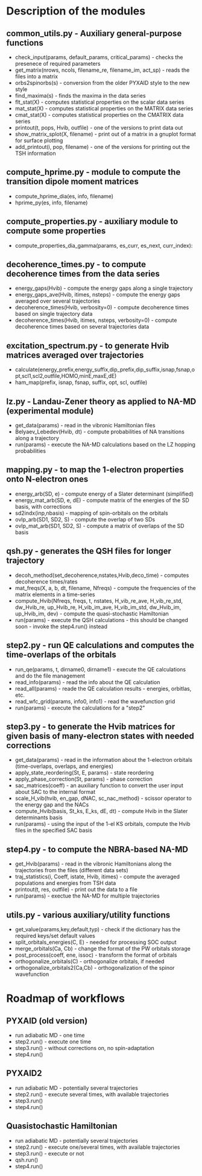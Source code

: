 # Description of the modules

## common_utils.py  - Auxiliary general-purpose functions
   * check_input(params, default_params, critical_params) - checks the presenece of required parameters
   * get_matrix(nrows, ncols, filename_re, filename_im, act_sp) - reads the files into a matrix
   * orbs2spinorbs(s) - conversion from the older PYXAID style to the new style
   * find_maxima(s) - finds the maxima in the data series
   * flt_stat(X) - computes statistical properties on the scalar data series
   * mat_stat(X) - computes statistical properties on the MATRIX data series
   * cmat_stat(X) - computes statistical properties on the CMATRIX data series
   * printout(t, pops, Hvib, outfile) - one of the versions to print data out
   * show_matrix_splot(X, filename) - print out of a matrix in a gnuplot format for surface plotting
   * add_printout(i, pop, filename) - one of the versions for printing out the TSH information

## compute_hprime.py - module to compute the transition dipole moment matrices
   * compute_hprime_dia(es, info, filename) 
   * hprime_py(es, info, filename)

## compute_properties.py - auxiliary module to compute some properties
   * compute_properties_dia_gamma(params, es_curr, es_next, curr_index):

## decoherence_times.py - to compute decoherence times from the data series
   * energy_gaps(Hvib) - compute the energy gaps along a single trajectory
   * energy_gaps_ave(Hvib, itimes, nsteps) - compute the energy gaps averaged over several trajectories
   * decoherence_times(Hvib, verbosity=0) - compute decoherence times based on single trajectory data
   * decoherence_times(Hvib, itimes, nsteps, verbosity=0) - compute decoherence times based on several trajectories data

## excitation_spectrum.py - to generate Hvib matrices averaged over trajectories
   * calculate(energy_prefix,energy_suffix,dip_prefix,dip_suffix,isnap,fsnap,opt,scl1,scl2,outfile,HOMO,minE,maxE,dE)
   * ham_map(prefix, isnap, fsnap, suffix, opt, scl, outfile)

## lz.py - Landau-Zener theory as applied to NA-MD (experimental module)
   * get_data(params) - read in the vibronic Hamiltonian files 
   * Belyaev_Lebedev(Hvib, dt) - compute probabilities of NA transitions along a trajectory
   * run(params) - execute the NA-MD calculations based on the LZ hopping probabilities

## mapping.py - to map the 1-electron properties onto N-electron ones
   * energy_arb(SD, e) - compute energy of a Slater determinant (simplified)
   * energy_mat_arb(SD, e, dE) - compute matrix of the energies of the SD basis, with corrections
   * sd2indx(inp,nbasis) - mapping of spin-orbitals on the orbitals
   * ovlp_arb(SD1, SD2, S) - compute the overlap of two SDs
   * ovlp_mat_arb(SD1, SD2, S) - compute a matrix of overlaps of the SD basis


## qsh.py - generates the QSH files for longer trajectory
   * decoh_method(set_decoherence,nstates,Hvib,deco_time) - computes decoherence times/rates
   * mat_freqs(X, a, b, dt, filename, Nfreqs) - compute the frequencies of the matrix elements in a time-series
   * compute_Hvib(Nfreqs, freqs, t, nstates, 
                 H_vib_re_ave, H_vib_re_std, dw_Hvib_re, up_Hvib_re, 
                 H_vib_im_ave, H_vib_im_std, dw_Hvib_im, up_Hvib_im, 
                 dev) - compute the quasi-stochastic Hamiltonian
   * run(params) - execute the QSH calculations - this should be changed soon - invoke the step4.run() instead


## step2.py - run QE calculations and computes the time-overlaps of the orbitals
   * run_qe(params, t, dirname0, dirname1) - execute the QE calculations and do the file management
   * read_info(params) - read the info about the QE calculation
   * read_all(params) - reade the QE calculation results - energies, orbitlas, etc.
   * read_wfc_grid(params, info0, info1) - read the wavefunction grid
   * run(params) - execute the calculations for a "step2"

## step3.py - to generate the Hvib matrices for given basis of many-electron states with needed corrections
   * get_data(params) - read in the information about the 1-electron orbitals (time-overlaps, overlaps, and energies)
   * apply_state_reordering(St, E, params) - state reordering
   * apply_phase_correction(St, params) - phase correction
   * sac_matrices(coeff) - an auxiliary function to convert the user input about SAC to the internal format
   * scale_H_vib(hvib, en_gap, dNAC, sc_nac_method) - scissor operator to the energy gap and the NACs
   * compute_Hvib(basis, St_ks, E_ks, dE, dt) - compute Hvib in the Slater determinants basis
   * run(params) - using the input of the 1-el KS  orbitals, compute the Hvib files in the specified SAC basis

## step4.py - to compute the NBRA-based NA-MD
   * get_Hvib(params) - read in the vibronic Hamiltonians along the trajectories from the files (different data sets)
   * traj_statistics(i, Coeff, istate, Hvib, itimes) - compute the averaged populations and energies from TSH data
   * printout(t, res, outfile) - print out the data to a file
   * run(params) - exectue the NA-MD for multiple trajectories 


## utils.py - various auxiliary/utility functions
   * get_value(params,key,default,typ) - check if the dictionary has the required keys/set default values
   * split_orbitals_energies(C, E) - needed for processing SOC output
   * merge_orbitals(Ca, Cb) - change the format of the PW orbitals storage
   * post_process(coeff, ene, issoc) - transform the format of orbitals
   * orthogonalize_orbitals(C) - orthogonalize orbitals, if needed
   * orthogonalize_orbitals2(Ca,Cb) - orthogonalization of the spinor wavefunction




# Roadmap of workflows

## PYXAID (old version)
   * run adiabatic MD - one time
   * step2.run()  - execute one time
   * step3.run()  - without corrections on, no spin-adaptation
   * step4.run()

## PYXAID2 
   * run adiabatic MD - potentially several trajectories
   * step2.run()  - execute several times, with available trajectories
   * step3.run()
   * step4.run()

## Quasistochastic Hamiltonian
   * run adiabatic MD - potentially several trajectories
   * step2.run()  - execute one/several times, with available trajectories
   * step3.run()  - execute or not
   * qsh.run()
   * step4.run()



